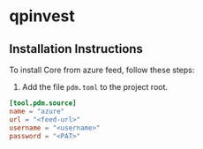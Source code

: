 # qpinvest

## Installation Instructions

To install Core from azure feed, follow these steps:

1. Add the file `pdm.toml` to the project root.

```toml
[tool.pdm.source]
name = "azure"
url = "<feed-url>"
username = "<username>"
password = "<PAT>"